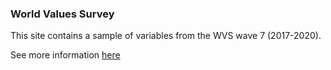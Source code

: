 ### World Values Survey

This site contains a sample of variables from the WVS wave 7
(2017-2020).

See more information [here](https://www.worldvaluessurvey.org/wvs.jsp)
